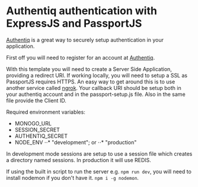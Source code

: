 # Authentiq authentication with ExpressJS and PassportJS

[Authentiq](https://www.authentiq.com/) is a great way to securely setup authentication in your application.

First off you will need to register for an account at [Authentiq](https://www.authentiq.com/).

With this template you will need to create a Server Side Application, providing a redirect URI. If working locally, you will need to setup a SSL as PassportJS requires HTTPS. An easy way to get around this is to use another service called [ngrok](https://ngrok.com/). Your callback URI should be setup both in your authentiq account and in the passport-setup.js file. Also in the same file provide the Client ID.

Required environment variables:
* MONOGO_URL
* SESSION_SECRET
* AUTHENTIQ_SECRET
* NODE_ENV
⋅⋅* "development"; or
⋅⋅* "production"

In development mode sessions are setup to use a session file which creates a directory named sessions. In production it will use REDIS.

If using the built in script to run the server e.g. `npm run dev`, you will need to install nodemon if you don't have it. `npm i -g nodemon`.
